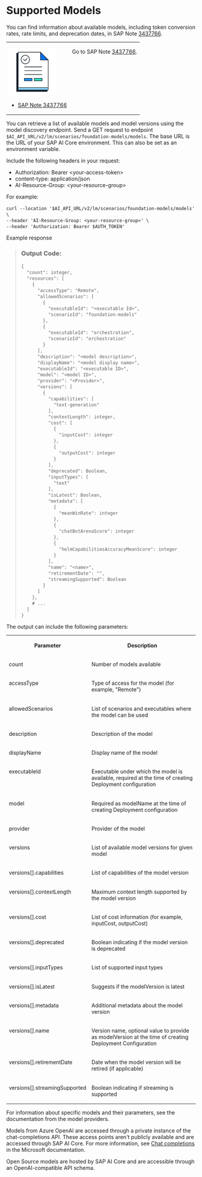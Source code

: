 <!-- loio509e588cd26949a59da96aca3397e7b8 -->

# Supported Models

You can find information about available models, including token conversion rates, rate limits, and deprecation dates, in SAP Note [3437766](https://me.sap.com/notes/3437766).


<table>
<tr>
<td valign="top">

![](images/Document_Report_32b935e.png)

-   [SAP Note 3437766](https://me.sap.com/notes/3437766)



</td>
<td valign="top">

Go to SAP Note [3437766](https://me.sap.com/notes/3437766).

</td>
</tr>
</table>

You can retrieve a list of available models and model versions using the model discovery endpoint. Send a GET request to endpoint `$AI_API_URL/v2/lm/scenarios/foundation-models/models`. The base URL is the URL of your SAP AI Core environment. This can also be set as an environment variable.

Include the following headers in your request:

-   Authorization: Bearer <your-access-token\>
-   content-type: application/json
-   AI-Resource-Group: <your-resource-group\>

For example:

```
curl --location '$AI_API_URL/v2/lm/scenarios/foundation-models/models' \
--header 'AI-Resource-Group: <your-resource-group>' \
--header 'Authorization: Bearer $AUTH_TOKEN'

```

Example response

> ### Output Code:  
> ```
> {
>   "count": integer,
>   "resources": [
>     {
>       "accessType": "Remote",
>       "allowedScenarios": [
>         {
>           "executableId": "<executable Id>",
>           "scenarioId": "foundation-models"
>         },
>         {
>           "executableId": "orchestration",
>           "scenarioId": "orchestration"
>         }
>       ],
>       "description": "<model description>",
>       "displayName": "<model display name>",
>       "executableId": "<executable ID>",
>       "model": "<model ID>",
>       "provider": "<Provider>",
>       "versions": [
>         {
>           "capabilities": [
>             "text-generation"
>           ],
>           "contextLength": integer,
>           "cost": [
>             {
>               "inputCost": integer
>             },
>             {
>               "outputCost": integer
>             }
>           ],
>           "deprecated": Boolean,
>           "inputTypes": [
>             "text"
>           ],
>           "isLatest": Boolean,
>           "metadata": [
>             {
>               "meanWinRate": integer
>             },
>             {
>               "chatBotArenaScore": integer
>             },
>             {
>               "helmCapabilitiesAccuracyMeanScore": integer
>             }
>           ],
>           "name": "<name>",
>           "retirementDate": "",
>           "streamingSupported": Boolean
>         }
>       ]
>     },
>     # ...
>   ]
> }
> ```

The output can include the following parameters:


<table>
<tr>
<th valign="top">

Parameter

</th>
<th valign="top">

Description

</th>
</tr>
<tr>
<td valign="top">

count

</td>
<td valign="top">

Number of models available

</td>
</tr>
<tr>
<td valign="top">

accessType

</td>
<td valign="top">

Type of access for the model \(for example, "Remote"\)

</td>
</tr>
<tr>
<td valign="top">

allowedScenarios

</td>
<td valign="top">

List of scenarios and executables where the model can be used

</td>
</tr>
<tr>
<td valign="top">

description

</td>
<td valign="top">

Description of the model

</td>
</tr>
<tr>
<td valign="top">

displayName

</td>
<td valign="top">

Display name of the model

</td>
</tr>
<tr>
<td valign="top">

executableId

</td>
<td valign="top">

Executable under which the model is available, required at the time of creating Deployment configuration

</td>
</tr>
<tr>
<td valign="top">

model

</td>
<td valign="top">

Required as modelName at the time of creating Deployment configuration

</td>
</tr>
<tr>
<td valign="top">

provider

</td>
<td valign="top">

Provider of the model

</td>
</tr>
<tr>
<td valign="top">

versions

</td>
<td valign="top">

List of available model versions for given model

</td>
</tr>
<tr>
<td valign="top">

versions\[\].capabilities

</td>
<td valign="top">

List of capabilities of the model version

</td>
</tr>
<tr>
<td valign="top">

versions\[\].contextLength

</td>
<td valign="top">

Maximum context length supported by the model version

</td>
</tr>
<tr>
<td valign="top">

versions\[\].cost

</td>
<td valign="top">

List of cost information \(for example, inputCost, outputCost\)

</td>
</tr>
<tr>
<td valign="top">

versions\[\].deprecated

</td>
<td valign="top">

Boolean indicating if the model version is deprecated

</td>
</tr>
<tr>
<td valign="top">

versions\[\].inputTypes

</td>
<td valign="top">

List of supported input types

</td>
</tr>
<tr>
<td valign="top">

versions\[\].isLatest

</td>
<td valign="top">

Suggests if the modelVersion is latest

</td>
</tr>
<tr>
<td valign="top">

versions\[\].metadata

</td>
<td valign="top">

Additional metadata about the model version

</td>
</tr>
<tr>
<td valign="top">

versions\[\].name

</td>
<td valign="top">

Version name, optional value to provide as modelVersion at the time of creating Deployment Configuration

</td>
</tr>
<tr>
<td valign="top">

versions\[\].retirementDate

</td>
<td valign="top">

Date when the model version will be retired \(if applicable\)

</td>
</tr>
<tr>
<td valign="top">

versions\[\].streamingSupported

</td>
<td valign="top">

Boolean indicating if streaming is supported

</td>
</tr>
</table>

For information about specific models and their parameters, see the documentation from the model providers.

Models from Azure OpenAI are accessed through a private instance of the chat-completions API. These access points aren't publicly available and are accessed through SAP AI Core. For more information, see [Chat completions](https://learn.microsoft.com/en-us/azure/ai-services/openai/reference#chat-completions) in the Microsoft documentation.

Open Source models are hosted by SAP AI Core and are accessible through an OpenAI-compatible API schema.

